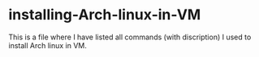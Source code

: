 # installing-Arch-linux-in-VM
This is a file where I have listed all commands (with discription) I used to install Arch linux in VM.
